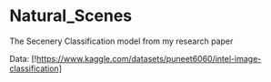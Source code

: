 # Natural_Scenes
The Secenery Classification model from my research paper

Data: [!https://www.kaggle.com/datasets/puneet6060/intel-image-classification]
